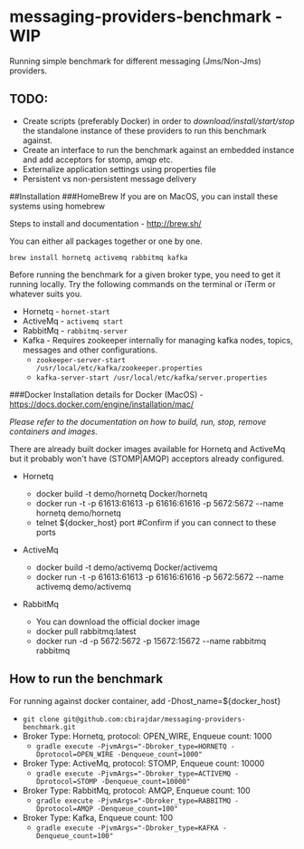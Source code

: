 # messaging-providers-benchmark - WIP

Running simple benchmark for different messaging (Jms/Non-Jms) providers.

## TODO:
- Create scripts (preferably Docker) in order to <i>download/install/start/stop</i> the standalone instance of these providers to run this benchmark against.
- Create an interface to run the benchmark against an embedded instance and add acceptors for stomp, amqp etc.
- Externalize application settings using properties file
- Persistent vs non-persistent message delivery

##Installation
###HomeBrew
If you are on MacOS, you can install these systems using homebrew

Steps to install and documentation - http://brew.sh/

You can either all packages together or one by one.
```
brew install hornetq activemq rabbitmq kafka
```

Before running the benchmark for a given broker type, you need to get it running locally. Try the following commands on the terminal or iTerm or whatever suits you.

- Hornetq - ```hornet-start```
- ActiveMq - ```activemq start```
- RabbitMq - ```rabbitmq-server```
- Kafka - Requires zookeeper internally for managing kafka nodes, topics, messages and other configurations.
   - ```zookeeper-server-start /usr/local/etc/kafka/zookeeper.properties```
   - ```kafka-server-start /usr/local/etc/kafka/server.properties```

###Docker
Installation details for Docker (MacOS) - https://docs.docker.com/engine/installation/mac/

<i>Please refer to the documentation on how to build, run, stop, remove containers and images.</i>

There are already built docker images available for Hornetq and ActiveMq but it probably won't have (STOMP|AMQP) acceptors already configured.

- Hornetq
   - docker build -t demo/hornetq Docker/hornetq
   - docker run -t -p 61613:61613 -p 61616:61616 -p 5672:5672 --name hornetq demo/hornetq
   - telnet ${docker_host} port #Confirm if you can connect to these ports
- ActiveMq
   - docker build -t demo/activemq Docker/activemq
   - docker run -t -p 61613:61613 -p 61616:61616 -p 5672:5672 --name activemq demo/activemq

- RabbitMq
   - You can download the official docker image
   - docker pull rabbitmq:latest
   - docker run -d -p 5672:5672 -p 15672:15672  --name rabbitmq rabbitmq

## How to run the benchmark

For running against docker container, add -Dhost_name=${docker_host}

- ```git clone git@github.com:cbirajdar/messaging-providers-benchmark.git```
- Broker Type: Hornetq, protocol: OPEN_WIRE, Enqueue count: 1000
   -    ```gradle execute -PjvmArgs="-Dbroker_type=HORNETQ -Dprotocol=OPEN_WIRE -Denqueue_count=1000"```
- Broker Type: ActiveMq, protocol: STOMP, Enqueue count: 10000
   -    ```gradle execute -PjvmArgs="-Dbroker_type=ACTIVEMQ -Dprotocol=STOMP -Denqueue_count=10000"```
- Broker Type: RabbitMq, protocol: AMQP, Enqueue count: 100
   -    ```gradle execute -PjvmArgs="-Dbroker_type=RABBITMQ -Dprotocol=AMQP -Denqueue_count=100"```
- Broker Type: Kafka, Enqueue count: 100
   -    ```gradle execute -PjvmArgs="-Dbroker_type=KAFKA -Denqueue_count=100"```
